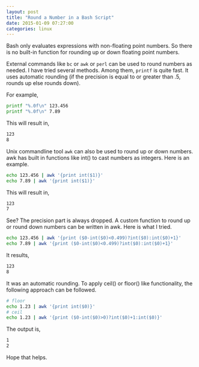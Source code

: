```yaml
---
layout: post
title: "Round a Number in a Bash Script"
date: 2015-01-09 07:27:00
categories: linux
---
```

Bash only evaluates expressions with non-floating point numbers. So there is no built-in function for rounding up or down floating point numbers.

External commands like `bc` or `awk` or `perl` can be used to round numbers as needed. I have tried several methods. Among them, `printf` is quite fast. It uses automatic rounding (if the precision is equal to or greater than .5, rounds up else rounds down).

For example,

```bash
printf "%.0f\n" 123.456
printf "%.0f\n" 7.89
```

This will result in,

```bash
123
8
```

Unix commandline tool `awk` can also be used to round up or down numbers. awk has built in functions like int() to cast numbers as integers. Here is an example.

```bash
echo 123.456 | awk '{print int($1)}'
echo 7.89 | awk '{print int($1)}'
```

This will result in,

```bash
123
7
```

See? The precision part is always dropped. A custom function to round up or round down numbers can be written in awk. Here is what I tried.

```bash
echo 123.456 | awk '{print ($0-int($0)<0.499)?int($0):int($0)+1}'
echo 7.89 | awk '{print ($0-int($0)<0.499)?int($0):int($0)+1}'
```

It results,

```bash
123
8
```

It was an automatic rounding. To apply ceil() or floor() like functionality,
the following approach can be followed.

```bash
# floor
echo 1.23 | awk '{print int($0)}'
# ceil
echo 1.23 | awk '{print ($0-int($0)>0)?int($0)+1:int($0)}'
```

The output is,

```bash
1
2
```

Hope that helps.
